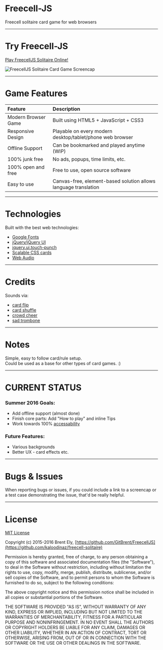 # Freecell-JS  

Freecell solitaire card game for web browsers

**************************************************************************************************
# Try Freecell-JS
[Play FreecellJS Solitaire Online!]([https://gitbrent.github.io/FreecellJS/demo/FreecellJS.html](https://kaloodinaz.github.io/freecell-solitaire/))  

![FreecellJS Solitaire Card Game Screencap](https://gitbrent.github.io/FreecellJS/img/freecell-js-game.png)

**************************************************************************************************
# Game Features

| Feature             | Description |
| :------------------ | :---------- |
| Modern Browser Game | Built using HTML5 + JavaScript + CSS3
| Responsive Design   | Playable on every modern desktop/tablet/phone web browser
| Offline Support     | Can be bookmarked and played anytime (WIP)
| 100% junk free      | No ads, popups, time limits, etc.
| 100% open and free  | Free to use, open source software
| Easy to use         | Canvas-free, element-based solution allows language translation

**************************************************************************************************
# Technologies
Built with the best web technologies:
* [Google Fonts](https://fonts.google.com)
* [jQuery/jQuery UI](https://jquery.com/)
* [jquery.ui.touch-punch](https://github.com/furf/jquery-ui-touch-punch)
* [Scalable CSS cards](http://donpark.github.io/scalable-css-playing-cards/)
* [Web Audio](https://developer.mozilla.org/en-US/docs/Web/API/Web_Audio_API)

**************************************************************************************************
# Credits
Sounds via:
* [card flip](https://freesound.org/people/f4ngy/sounds/240776/)
* [card shuffle](https://freesound.org/people/deathpie/sounds/19245/)
* [crowd cheer](https://soundbible.com/1700-5-Sec-Crowd-Cheer.html)
* [sad trombone](https://freesound.org/people/Benboncan/sounds/73581/)

**************************************************************************************************
# Notes
Simple, easy to follow card/rule setup.  
Could be used as a base for other types of card games. :)  

**************************************************************************************************
# CURRENT STATUS
### Summer 2016 Goals:  
* Add offline support (almost done)
* Finish core parts: Add "How to play" and inline Tips
* Work towards 100% [accessability](https://en.wikipedia.org/wiki/Web_accessibility)

### Future Features:
* Various backgrounds
* Better UX - card effects etc.

**************************************************************************************************
# Bugs & Issues

When reporting bugs or issues, if you could include a link to a screencap or a test
case demonstrating the issue, that'd be really helpful.

**************************************************************************************************
# License

[MIT License](http://opensource.org/licenses/MIT)

Copyright (c) 2015-2016 Brent Ely, [https://github.com/GitBrent/FreecellJS](https://github.com/kaloodinaz/freecell-solitaire)

Permission is hereby granted, free of charge, to any person obtaining a copy of this software and associated documentation files (the "Software"), to deal in the Software without restriction, including without limitation the rights to use, copy, modify, merge, publish, distribute, sublicense, and/or sell copies of the Software, and to permit persons to whom the Software is furnished to do so, subject to the following conditions:

The above copyright notice and this permission notice shall be included in all copies or substantial portions of the Software.

THE SOFTWARE IS PROVIDED "AS IS", WITHOUT WARRANTY OF ANY KIND, EXPRESS OR IMPLIED, INCLUDING BUT NOT LIMITED TO THE WARRANTIES OF MERCHANTABILITY, FITNESS FOR A PARTICULAR PURPOSE AND NONINFRINGEMENT. IN NO EVENT SHALL THE AUTHORS OR COPYRIGHT HOLDERS BE LIABLE FOR ANY CLAIM, DAMAGES OR OTHER LIABILITY, WHETHER IN AN ACTION OF CONTRACT, TORT OR OTHERWISE, ARISING FROM, OUT OF OR IN CONNECTION WITH THE SOFTWARE OR THE USE OR OTHER DEALINGS IN THE SOFTWARE.
